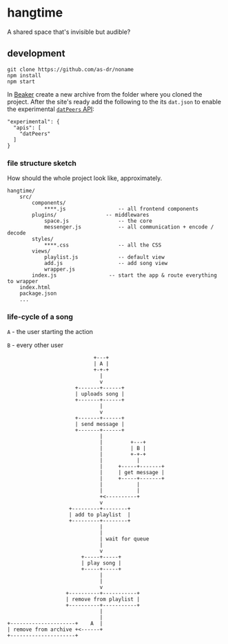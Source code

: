 # hangtime

A shared space that's invisible but audible?

## development
```
git clone https://github.com/as-dr/noname
npm install
npm start
```

In [Beaker](https://beakerbrowser.com) create a new archive from the folder where you cloned the project. After the site's ready add the following to the its `dat.json` to enable the experimental [`datPeers` API](https://beakerbrowser.com/docs/apis/experimental-datpeers):
```
"experimental": {
  "apis": [
	"datPeers"
  ]
}
```

### file structure sketch

How should the whole project look like, approximately.

```
hangtime/
	src/
		components/
			****.js                 -- all frontend components
		plugins/                -- middlewares
			space.js                -- the core
			messenger.js            -- all communication + encode / decode
		styles/
			****.css                -- all the CSS
		views/
			playlist.js             -- default view
			add.js                  -- add song view
			wrapper.js
		index.js                 -- start the app & route everything to wrapper
	index.html
	package.json
	...
```


### life-cycle of a song

`A` - the user starting the action

`B` - every other user

```
                            +---+
                            | A |
                            +-+-+
                              |
                              v
                      +-------+------+
                      | uploads song |
                      +-------+------+
                              |
                              v
                      +-------+------+
                      | send message |
                      +-------+------+
                              |
                              |         +---+
                              |         | B |
                              |         +-+-+
                              |           |
                              |     +-----+-------+
                              |     | get message |
                              |     +-----+-------+
                              |           |
                              |           |
                              +<----------+
                              v
                    +---------+--------+
                    | add to playlist  |
                    +---------+--------+
                              |
                              |
                              | wait for queue
                              |
                              v
                        +-----+-----+
                        | play song |
                        +-----+-----+
                              |
                              |
							  v
                   +----------+-----------+
                   | remove from playlist |
                   +----------+-----------+
                              |
                              |
+---------------------+    A  |
| remove from archive +<------+
+---------------------+
```
